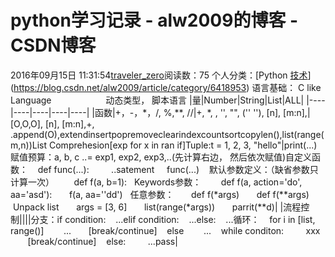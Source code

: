 # python学习记录 - alw2009的博客 - CSDN博客
2016年09月15日 11:31:54[traveler_zero](https://me.csdn.net/alw2009)阅读数：75
个人分类：[Python																[技术](https://blog.csdn.net/alw2009/article/category/5947555)](https://blog.csdn.net/alw2009/article/category/6418953)
语言基础： C like Language
                     动态类型， 脚本语言
|量|Number|String|List|ALL|
|----|----|----|----|----|
|函数|+，-，*，/, %,**, //|+, *, \, '', "", ('' ''), [n], [m:n],|[O,O,O], [n], [m:n],+, .append(O),extendinsertpopremoveclearindexcountsortcopylen(),list(range(m,n))List Comprehesion[exp for x in ran if]Tuple:t = 1, 2, 3, "hello"|print(...)赋值预算：a, b, c ..= exp1, exp2, exp3,..(先计算右边， 然后依次赋值)自定义函数：    def func(...):         ..satement     func(...)    默认参数定义：（缺省参数只计算一次）        def f(a, b=1):   Keywords参数：        def f(a, action='do', aa='asd'):       f(a, aa=''dd')   任意参数：       def f(*args)       def f(**args)   Unpack list       args = [3, 6]       list(range(*args))       parrit(**d)|
|流程控制||||分支：if condition:    ...elif condition:    ...else:    ...循环：    for i in [list, range()]        ...       [break/continue]    else        ...    while conditon:         xxx         [break/continue]    else:         ...pass|
